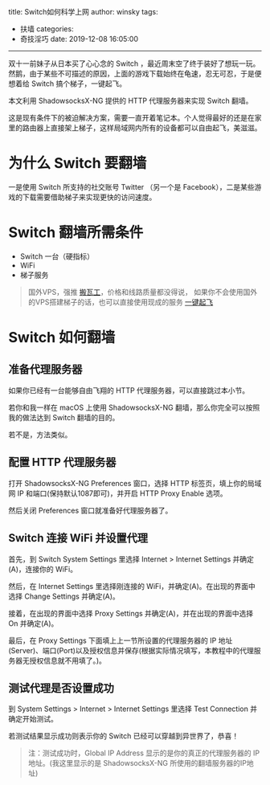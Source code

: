 title: Switch如何科学上网
author: winsky
tags:
  - 扶墙
categories:
  - 奇技淫巧
date: 2019-12-08 16:05:00
---
双十一前妹子从日本买了心心念的 Switch ，最近周末空了终于装好了想玩一玩。然鹅，由于某些不可描述的原因，上面的游戏下载始终在龟速，忍无可忍，于是便想着给 Switch 搞个梯子，一键起飞。

本文利用 ShadowsocksX-NG 提供的 HTTP 代理服务器来实现 Switch 翻墙。

这是现有条件下的被迫解决方案，需要一直开着笔记本。个人觉得最好的还是在家里的路由器上直接架上梯子，这样局域网内所有的设备都可以自由起飞，美滋滋。

<!-- more -->

# 为什么 Switch 要翻墙
一是使用 Switch 所支持的社交账号 Twitter （另一个是 Facebook），二是某些游戏的下载需要借助梯子来实现更快的访问速度。

# Switch 翻墙所需条件
- Switch 一台（硬指标）
- WiFi
- 梯子服务
> 国外VPS，强推 [搬瓦工](https://su.winsky.wang/bwh44)，价格和线路质量都没得说，
> 如果你不会使用国外的VPS搭建梯子的话，也可以直接使用现成的服务 [一键起飞](https://su.winsky.wang/sock2)


# Switch 如何翻墙
## 准备代理服务器
如果你已经有一台能够自由飞翔的 HTTP 代理服务器，可以直接跳过本小节。

若你和我一样在 macOS 上使用 ShadowsocksX-NG 翻墙，那么你完全可以按照我的做法达到 Switch 翻墙的目的。

若不是，方法类似。

## 配置 HTTP 代理服务器
打开 ShadowsocksX-NG Preferences 窗口，选择 HTTP 标签页，填上你的局域网 IP 和端口(保持默认1087即可)，并开启 HTTP Proxy Enable 选项。

然后关闭 Preferences 窗口就准备好代理服务器了。

## Switch 连接 WiFi 并设置代理
首先，到 Switch System Settings 里选择 Internet > Internet Settings 并确定(A)，连接你的 WiFi。

然后，在 Internet Settings 里选择刚连接的 WiFi，并确定(A)。在出现的界面中选择 Change Settings 并确定(A)。

接着，在出现的界面中选择 Proxy Settings 并确定(A)，并在出现的界面中选择 On 并确定(A)。

最后，在 Proxy Settings 下面填上上一节所设置的代理服务器的 IP 地址(Server)、端口(Port)以及授权信息并保存(根据实际情况填写，本教程中的代理服务器无授权信息就不用填了。)。

## 测试代理是否设置成功
到 System Settings > Internet > Internet Settings 里选择 Test Connection 并确定开始测试。

若测试结果显示成功则表示你的 Switch 已经可以穿越到异世界了，恭喜！

> 注：测试成功时，Global IP Address 显示的是你的真正的代理服务器的 IP 地址。(我这里显示的是 ShadowsocksX-NG 所使用的翻墙服务器的IP地址)
